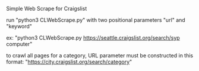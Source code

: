 Simple Web Scrape for Craigslist

run "python3 CLWebScrape.py" with two positional parameters "url" and "keyword"

ex: "python3 CLWebScrape.py https://seattle.craigslist.org/search/syp computer"

to crawl all pages for a category, URL parameter must be constructed in this format: "https://city.craigslist.org/search/category"

